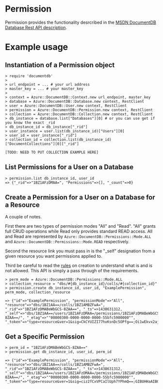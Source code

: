 # Permission

Permission provides the functionality desrcribed in the [MSDN DocumentDB Database Rest API description](https://msdn.microsoft.com/en-us/library/azure/dn782246.aspx).

# Example usage

## Instantiation of a Permission object
```
> require 'documentdb'
>
> url_endpoint = ... # your url address
> master_key = ... # your master_key
>
> context = Azure::DocumentDB::Context.new url_endpoint, master_key
> database = Azure::DocumentDB::Database.new context, RestClient
> user = Azure::DocumentDB::User.new context, RestClient
> permission = Azure::DocumentDB::Permission.new context, RestClient
> collection = Azure::DocumentDB::Collection.new context, RestClient
> db_instance = database.list["Databases"][0] # or you can use get if you know the exact _rid
> db_instance_id = db_instance["_rid"]
> user_instance = user.list(db_instance_id)["Users"][0]
> user_id = user_instance["_rid"]
> collection_id = collection.list(db_instance_id)["DocumentCollections"][0]["_rid"]

[TODO: NEED TO PUT COLLECTION EXAMPLE HERE]

```

## List Permissions for a User on a Database
```
> permission.list db_instance_id, user_id
=> {"_rid"=>"1BZ1AFzDMAA=", "Permissions"=>[], "_count"=>0}
```

## Create a Permission for a User on a Database for a Resource

A couple of notes.

First there are two types of permission modes "All" and "Read".  "All" grants full CRUD operations while Read only provides standard READ access.  All and Read are represented by `Azure::DocumentDB::Permissions::Mode.ALL` and `Azure::DocumentDB::Permissions::Mode.READ` respectively.

Second the resource link you must pass in is the "_self" designation from a given resource you want permissions applied to.

Third be careful to read the [rules](https://msdn.microsoft.com/en-us/library/azure/dn803932.aspx) on creation to understand what is and is not allowed.  This API is simply a pass through of the requirements.

```
> perm_mode = Azure::DocumentDB::Permissions::Mode.ALL
> collection_resource = "dbs/#{db_instance_id}/colls/#{collection_id}"
> permission.create db_instance_id, user_id, "ExamplePermission", perm_mode, collection_resource

=> {"id"=>"ExamplePermission", "permissionMode"=>"All", "resource"=>"dbs/1BZ1AA==/colls/1BZ1AMBZFwA=", "_rid"=>"1BZ1AFzDMABeWbGCS-8ZAA==", "_ts"=>1438631312, "_self"=>"dbs/1BZ1AA==/users/1BZ1AFzDMAA=/permissions/1BZ1AFzDMABeWbGCS-8ZAA==/", "_etag"=>""00000300-0000-0000-0000-55bfc5900000"", "_token"=>"type=resource&ver=1&sig=CkCYUIZI77hxKsnDc5OPfg==;Oi1wEkvx2ajH5yHJJP67QtvaH3Xi51DIjNNInUJ4+M6tSqh81PcHnptRc3bMsAWMIwwl/hIa7HOfLI9WArc/fAk61pB/a1X1e9+EdNygmVagUVouTMqhDKSlZPEACqgXEwP0jqiMa6eThQ+bkcp0ATM29idYciRGd3oXelSFqrYXd2VKW3uCH3BX3YuLSDAKB+o8nxRCxVStwsSsRrregTcGMVKLonm9OX8iX2rFUrY=;"}
```

## Get a Specific Permission

```
> perm_id = "1BZ1AFzDMABeWbGCS-8ZAA=="
> permission.get db_instance_id, user_id, perm_id

=> {"id"=>"ExamplePermission", "permissionMode"=>"All", "resource"=>"dbs/1BZ1AA==/colls/1BZ1AMBZFwA=", "_rid"=>"1BZ1AFzDMABeWbGCS-8ZAA==", "_ts"=>1438631312, "_self"=>"dbs/1BZ1AA==/users/1BZ1AFzDMAA=/permissions/1BZ1AFzDMABeWbGCS-8ZAA==/", "_etag"=>""00000300-0000-0000-0000-55bfc5900000"", "_token"=>"type=resource&ver=1&sig=ciz2fCxVPCaIlUph7YPhmQ==;GIBUHHaAIB0s5brSP48Pbn9LOtpzZ1oEY0RD93qCZi49wjA5pLAVSymMIG6ZLH5Y1JCLj3XiMUPfpyKF5DYvmeONA1gBo2MvR2BPVGDprjO4woyWvHzkTtBa3Pf5vLIrpz/I+rtcdSDOK3YQFpbxDx9HTvB4XGXjxvR5DsID5dTEbPfBVweftDXrAESktDlhWUUnNFzdhCq4AG6sF4tdY0Zw1Z+IvMgZ+rLD967nbyU=;"}
```
